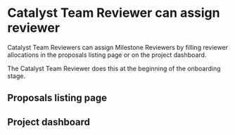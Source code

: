 # **Catalyst Team Reviewer can assign reviewer**
Catalyst Team Reviewers can assign Milestone Reviewers by filling reviewer allocations in the proposals listing page or on the project dashboard. 

The Catalyst Team Reviewer does this at the beginning of the onboarding stage. 

## **Proposals listing page**

## **Project dashboard**
